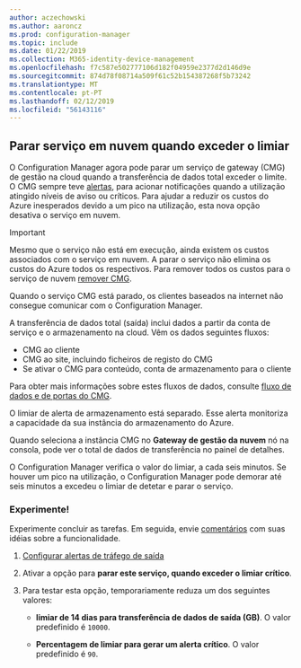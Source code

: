 ```yaml
---
author: aczechowski
ms.author: aaroncz
ms.prod: configuration-manager
ms.topic: include
ms.date: 01/22/2019
ms.collection: M365-identity-device-management
ms.openlocfilehash: f7c587e502777106d182f04959e2377d2d146d9e
ms.sourcegitcommit: 874d78f08714a509f61c52b154387268f5b73242
ms.translationtype: MT
ms.contentlocale: pt-PT
ms.lasthandoff: 02/12/2019
ms.locfileid: "56143116"
---
```

## <a name="bkmk_cmg"></a> Parar serviço em nuvem quando exceder o limiar
<!--3735092-->

O Configuration Manager agora pode parar um serviço de gateway (CMG) de gestão na cloud quando a transferência de dados total exceder o limite. O CMG sempre teve [alertas](/sccm/core/clients/manage/cmg/monitor-clients-cloud-management-gateway#set-up-outbound-traffic-alerts), para acionar notificações quando a utilização atingido níveis de aviso ou críticos. Para ajudar a reduzir os custos do Azure inesperados devido a um pico na utilização, esta nova opção desativa o serviço em nuvem. 

> [!Important]  
> Mesmo que o serviço não está em execução, ainda existem os custos associados com o serviço em nuvem. A parar o serviço não elimina os custos do Azure todos os respectivos. Para remover todos os custos para o serviço de nuvem [remover CMG](/sccm/core/clients/manage/cmg/setup-cloud-management-gateway#modify-a-cmg).  
> 
> Quando o serviço CMG está parado, os clientes baseados na internet não consegue comunicar com o Configuration Manager.  

A transferência de dados total (saída) inclui dados a partir da conta de serviço e o armazenamento na cloud. Vêm os dados seguintes fluxos:
- CMG ao cliente  
- CMG ao site, incluindo ficheiros de registo do CMG  
- Se ativar o CMG para conteúdo, conta de armazenamento para o cliente  

Para obter mais informações sobre estes fluxos de dados, consulte [fluxo de dados e de portas do CMG](/sccm/core/clients/manage/cmg/plan-cloud-management-gateway#ports-and-data-flow).

O limiar de alerta de armazenamento está separado. Esse alerta monitoriza a capacidade da sua instância do armazenamento do Azure.

Quando seleciona a instância CMG no **Gateway de gestão da nuvem** nó na consola, pode ver o total de dados de transferência no painel de detalhes. 

O Configuration Manager verifica o valor do limiar, a cada seis minutos. Se houver um pico na utilização, o Configuration Manager pode demorar até seis minutos a excedeu o limiar de detetar e parar o serviço.


### <a name="try-it-out"></a>Experimente!

Experimente concluir as tarefas. Em seguida, envie [comentários](/sccm/core/understand/find-help#product-feedback) com suas idéias sobre a funcionalidade.

1. [Configurar alertas de tráfego de saída](/sccm/core/clients/manage/cmg/monitor-clients-cloud-management-gateway#set-up-outbound-traffic-alerts)  

2. Ativar a opção para **parar este serviço, quando exceder o limiar crítico**.  

3. Para testar esta opção, temporariamente reduza um dos seguintes valores:  

    - **limiar de 14 dias para transferência de dados de saída (GB)**. O valor predefinido é `10000`.  

    - **Percentagem de limiar para gerar um alerta crítico**. O valor predefinido é `90`.  

